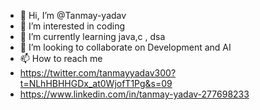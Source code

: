 - 👋 Hi, I’m @Tanmay-yadav
- 👀 I’m interested in coding
- 🌱 I’m currently learning java,c , dsa 
- 💞️ I’m looking to collaborate on Development and AI
- 📫 How to reach me 
- https://twitter.com/tanmayyadav300?t=NLhHBHHGDx_at0WjofT1Pg&s=09
- https://www.linkedin.com/in/tanmay-yadav-277698233
  

<!---
Tanmay-yadav/Tanmay-yadav is a ✨ special ✨ repository because its `README.md` (this file) appears on your GitHub profile.
You can click the Preview link to take a look at your changes.
--->
